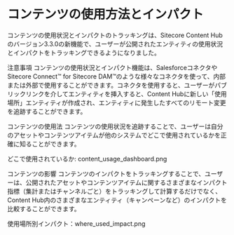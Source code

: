 # コンテンツの使用方法とインパクト

コンテンツの使用状況とインパクトのトラッキングは、Sitecore Content Hubのバージョン3.3.0の新機能で、ユーザーが公開されたエンティティの使用状況とインパクトをトラッキングできるようになりました。

注意事項
コンテンツの使用状況とインパクト機能は、SalesforceコネクタやSitecore Connect™ for Sitecore DAM™のような様々なコネクタを使って、内部または外部で使用することができます。コネクタを使用すると、ユーザーがパブリックリンクを介してエンティティを挿入すると、Content Hubに新しい「使用場所」エンティティが作成され、エンティティに発生したすべてのリモート変更を追跡することができます。

コンテンツの使用法
コンテンツの使用状況を追跡することで、ユーザーは自分のアセットやコンテンツアイテムが他のシステムでどこで使用されているかを正確に知ることができます。

どこで使用されているか: content_usage_dashboard.png

コンテンツの影響
コンテンツのインパクトをトラッキングすることで、ユーザーは、公開されたアセットやコンテンツアイテムに関するさまざまなインパクト指標（集計またはチャンネルごと）をトラッキングして計算するだけでなく、Content Hub内のさまざまなエンティティ（キャンペーンなど）のインパクトを比較することができます。

使用場所別インパクト：where_used_impact.png

